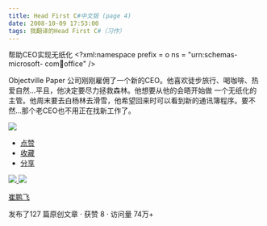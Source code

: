 ```yaml
---
title: Head First C#中文版 (page 4)
date: 2008-10-09 17:53:00
tags: 我翻译的Head First C#（习作）
---
```

帮助CEO实现无纸化  <?xml:namespace prefix = o ns = "urn:schemas-microsoft-
com:office:office" />

Objectville Paper  公司刚刚雇佣了一个新的CEO。他喜欢徒步旅行、喝咖啡、热爱自然...平且，他决定要尽力拯救森林。他想要从他的会晤开始做
一个无纸化的主管。他周末要去白杨林去滑雪，他希望回来时可以看到新的通讯簿程序。要不然...那个老CEO也不用正在找新工作了。

![](https://p-blog.csdn.net/images/p_blog_csdn_net/cuipengfei1/EntryImages/20081009/%E6%88%AA%E5%9B%BE00.jpg)

  * [ 点赞  ](javascript:;)
  * [ 收藏  ](javascript:;)
  * [ 分享 ](javascript:;)

[ ![](https://profile.csdnimg.cn/5/2/5/3_cuipengfei1)
![](https://g.csdnimg.cn/static/user-reg-year/1x/11.png)
](https://blog.csdn.net/cuipengfei1)

[ 崔鹏飞 ](https://blog.csdn.net/cuipengfei1)

发布了127 篇原创文章  ·  获赞 8  ·  访问量 74万+

